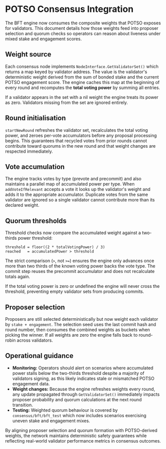 # POTSO Consensus Integration

The BFT engine now consumes the composite weights that POTSO exposes for
validators. This document details how those weights feed into proposer
selection and quorum checks so operators can reason about liveness under mixed
stake and engagement scores.

## Weight source

Each consensus node implements `NodeInterface.GetValidatorSet()` which returns a
map keyed by validator address. The value is the validator's deterministic
weight derived from the sum of bonded stake and the current POTSO engagement
score. The engine caches this map at the beginning of every round and
recomputes the **total voting power** by summing all entries.

If a validator appears in the set with a nil weight the engine treats its power
as zero. Validators missing from the set are ignored entirely.

## Round initialisation

`startNewRound` refreshes the validator set, recalculates the total voting
power, and zeroes per-vote accumulators before any proposal processing begins.
This guarantees that recycled votes from prior rounds cannot contribute toward
quorums in the new round and that weight changes are respected immediately.

## Vote accumulation

The engine tracks votes by type (prevote and precommit) and also maintains a
parallel map of accumulated power per type. When `addVoteIfRelevant` accepts a
vote it looks up the validator's weight and adds it to the appropriate
accumulator. Duplicate votes from the same validator are ignored so a single
validator cannot contribute more than its declared weight.

## Quorum thresholds

Threshold checks now compare the accumulated weight against a two-thirds power
threshold:

```
threshold = floor((2 * totalVotingPower) / 3)
reached   = accumulatedPower > threshold
```

The strict comparison (`>`, not `>=`) ensures the engine only advances once
more than two thirds of the known voting power backs the vote type. The commit
step reuses the precommit accumulator and does not recalculate totals again.

If the total voting power is zero or undefined the engine will never cross the
threshold, preventing empty validator sets from producing commits.

## Proposer selection

Proposers are still selected deterministically but now weight each validator by
`stake + engagement`. The selection seed uses the last commit hash and round
number, then consumes the combined weights as buckets when picking the winner.
If all weights are zero the engine falls back to round-robin across validators.

## Operational guidance

- **Monitoring:** Operators should alert on scenarios where accumulated power
  stalls below the two-thirds threshold despite a majority of validators
  signing, as this likely indicates stale or mismatched POTSO engagement data.
- **Weight changes:** Because the engine refreshes weights every round, any
  update propagated through `GetValidatorSet()` immediately impacts proposer
  probability and quorum calculations at the next round transition.
- **Testing:** Weighted quorum behaviour is covered by `consensus/bft/bft_test`
  which now includes scenarios exercising uneven stake and engagement mixes.

By aligning proposer selection and quorum formation with POTSO-derived weights,
the network maintains deterministic safety guarantees while reflecting
real-world validator performance metrics in consensus outcomes.
